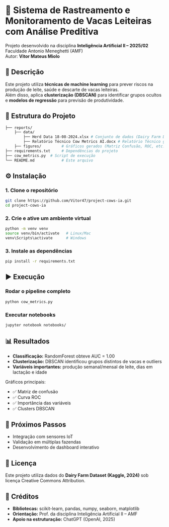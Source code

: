 # 🐄 Sistema de Rastreamento e Monitoramento de Vacas Leiteiras com Análise Preditiva

Projeto desenvolvido na disciplina **Inteligência Artificial II – 2025/02**  
Faculdade Antonio Meneghetti (AMF)  
Autor: **Vitor Mateus Miolo**  

## 📌 Descrição
Este projeto utiliza **técnicas de machine learning** para prever riscos na produção de leite, saúde e descarte de vacas leiteiras.  
Além disso, aplica **clusterização (DBSCAN)** para identificar grupos ocultos e **modelos de regressão** para previsão de produtividade.

## 📂 Estrutura do Projeto
```sh
├── reports/
    ├── data/
        ├── Herd Data 18-08-2024.xlsx # Conjunto de dados (Dairy Farm Dataset - Kaggle 2024)
        ├── Relatório Técnico Cow Metrics AI.docx # Relatório Técnico gerado em word
    ├── figures/         # Gráficos gerados (Matriz Confusão, ROC, etc.)
├── requirements.txt     # Dependências do projeto
├── cow_metrics.py  # Script de execução
└── README.md            # Este arquivo
```

## ⚙️ Instalação

### 1. Clone o repositório
```bash
git clone https://github.com/Vitor47/project-cows-ia.git
cd project-cows-ia
````

### 2. Crie e ative um ambiente virtual

```bash
python -m venv venv
source venv/bin/activate   # Linux/Mac
venv\Scripts\activate      # Windows
```

### 3. Instale as dependências

```bash
pip install -r requirements.txt
```

## ▶️ Execução

### Rodar o pipeline completo

```bash
python cow_metrics.py
```

### Executar notebooks

```bash
jupyter notebook notebooks/
```

## 📊 Resultados

* **Classificação:** RandomForest obteve AUC = 1.00
* **Clusterização:** DBSCAN identificou grupos distintos de vacas e outliers
* **Variáveis importantes:** produção semanal/mensal de leite, dias em lactação e idade

Gráficos principais:

* ✅ Matriz de confusão
* ✅ Curva ROC
* ✅ Importância das variáveis
* ✅ Clusters DBSCAN

## 📌 Próximos Passos

* Integração com sensores IoT
* Validação em múltiplas fazendas
* Desenvolvimento de dashboard interativo

## 📜 Licença

Este projeto utiliza dados do **Dairy Farm Dataset (Kaggle, 2024)** sob licença Creative Commons Attribution.

## 🙌 Créditos

* **Bibliotecas:** scikit-learn, pandas, numpy, seaborn, matplotlib
* **Orientação:** Prof. da disciplina Inteligência Artificial II – AMF
* **Apoio na estruturação:** ChatGPT (OpenAI, 2025)
